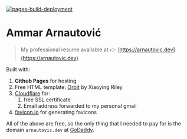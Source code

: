 [![pages-build-deployment](https://github.com/AmmarArnt/ammararnt.github.io/actions/workflows/pages/pages-build-deployment/badge.svg)](https://github.com/AmmarArnt/ammararnt.github.io/actions/workflows/pages/pages-build-deployment)

# Ammar Arnautović

> My professional resume available at 👉 [https://arnautovic.dev](https://arnautovic.dev)

Built with:

1. **Github Pages** for hosting
2. Free HTML template: [Orbit](https://themes.3rdwavemedia.com/bootstrap-templates/resume/orbit-free-resume-cv-bootstrap-theme-for-developers/) by Xiaoying Riley
3. [Cloudflare](https://www.cloudflare.com/) for:
   1. free SSL certificate
   2. Email address forwarded to my personal gmail
4. [favicon.io](https://favicon.io) for generating favicons

All of the above are free, so the only thing that I needed to pay for is the domain `arnautovic.dev` at [GoDaddy](https://godaddy.com).